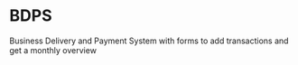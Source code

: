 # BDPS
Business Delivery and Payment System with forms to add transactions and get a monthly overview
